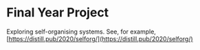 # Final Year Project

Exploring self-organising systems. See, for example, [https://distill.pub/2020/selforg/](https://distill.pub/2020/selforg/)

